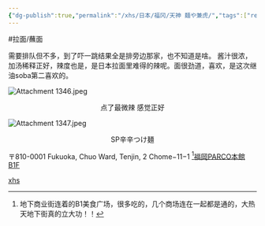 ```yaml
---
{"dg-publish":true,"permalink":"/xhs/日本/福冈/天神 麺や兼虎/","tags":["rednote","福冈"],"created":"2024-09-13","updated":"2025-04-13T21:43:38.999+08:00"}
---
```


#拉面/蘸面 

需要排队但不多，到了吓一跳结果全是排旁边那家，也不知道是啥。
酱汁很浓，加汤稀释正好，辣度也是，是日本拉面里难得的辣呢。面很劲道，喜欢，是这次继油soba第二喜欢的。


![Attachment 1346.jpeg](/img/user/xhs/%E6%97%A5%E6%9C%AC/%E7%A6%8F%E5%86%88/photo-%E7%A6%8F%E5%86%88/Attachment%201346.jpeg)
<center>点了最微辣 感觉正好</center>

![Attachment 1347.jpeg](/img/user/xhs/%E6%97%A5%E6%9C%AC/%E7%A6%8F%E5%86%88/photo-%E7%A6%8F%E5%86%88/Attachment%201347.jpeg)
<center>SP辛辛つけ麺</center>

〒810-0001 Fukuoka, Chuo Ward, Tenjin, 2 Chome−11−1 [^1]<u>福岡PARCO本館 B1F</u>

[xhs](https://www.xiaohongshu.com/explore/66f062a90000000027005c46?xsec_token=ABqW31iXGaeLgX03LCtKxC-qG3wbD_n8zhieklKUDBL5A=&xsec_source=pc_user)

[^1]: 地下商业街连着的B1美食广场，很多吃的，几个商场连在一起都是通的，大热天地下街真的立大功！！
